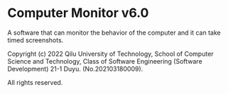 # Computer Monitor v6.0
A software that can monitor the behavior of the computer and it can take timed screenshots.

Copyright (c) 2022 Qilu University of Technology, School of Computer Science and Technology, Class of Software Engineering (Software Development) 21-1 Duyu. (No.202103180009).

All rights reserved.

